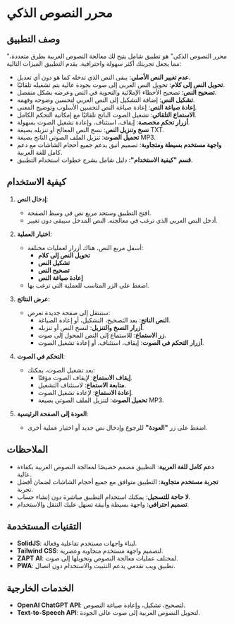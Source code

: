 # محرر النصوص الذكي

## وصف التطبيق

"محرر النصوص الذكي" هو تطبيق شامل يتيح لك معالجة النصوص العربية بطرق متعددة، مما يجعل تجربتك أكثر سهولة واحترافية. يقدم التطبيق الميزات التالية:

- **عدم تغيير النص الأصلي**: يبقى النص الذي تدخله كما هو دون أي تعديل.
- **تحويل النص إلى كلام**: تحويل النص العربي إلى صوت بجودة عالية يتم تشغيله تلقائيًا.
- **تصحيح النص**: تصحيح الأخطاء الإملائية والنحوية في النص وعرضه بشكل منفصل.
- **تشكيل النص**: إضافة التشكيل إلى النص العربي لتحسين وضوحه وفهمه.
- **إعادة صياغة النص**: إعادة صياغة النص لتحسين الأسلوب وتوضيح المعنى.
- **الاستماع التلقائي**: تشغيل الصوت الناتج تلقائيًا مع إمكانية التحكم الكامل.
- **أزرار تحكم مخصصة**: إيقاف، استئناف، وإعادة تشغيل الصوت بسهولة.
- **نسخ وتنزيل النص**: نسخ النص المعالج أو تنزيله بصيغة TXT.
- **تحميل الصوت**: تنزيل الملف الصوتي الناتج بصيغة MP3.
- **واجهة مستخدم بسيطة ومتجاوبة**: تصميم أنيق يدعم جميع أحجام الشاشات مع دعم كامل للغة العربية.
- **قسم "كيفية الاستخدام"**: دليل شامل يشرح خطوات استخدام التطبيق.

## كيفية الاستخدام

1. **إدخال النص**:
   - افتح التطبيق وستجد مربع نص في وسط الصفحة.
   - أدخل النص العربي الذي ترغب في معالجته. النص المدخل سيبقى دون تغيير.

2. **اختيار العملية**:
   - أسفل مربع النص، هناك أزرار لعمليات مختلفة:
     - **تحويل النص إلى كلام**
     - **تشكيل النص**
     - **تصحيح النص**
     - **إعادة صياغة النص**
   - اضغط على الزر المناسب للعملية التي ترغب بها.

3. **عرض النتائج**:
   - ستنتقل إلى صفحة جديدة تعرض:
     - **النص الناتج**: بعد التصحيح، التشكيل، أو إعادة الصياغة.
     - **أزرار النسخ والتنزيل**: لنسخ النص أو تنزيله.
     - **زر الاستماع**: للاستماع إلى النص المحول إلى صوت.
     - **أزرار التحكم في الصوت**: إيقاف، استئناف، أو إعادة تشغيل الصوت.

4. **التحكم في الصوت**:
   - بعد تشغيل الصوت، يمكنك:
     - **إيقاف الاستماع**: لإيقاف الصوت مؤقتًا.
     - **متابعة الاستماع**: لاستئناف التشغيل.
     - **إعادة الاستماع**: لإعادة تشغيل الصوت.
     - **تحميل الصوت**: لتنزيل الملف الصوتي بصيغة MP3.

5. **العودة إلى الصفحة الرئيسية**:
   - اضغط على زر **"العودة"** للرجوع وإدخال نص جديد أو اختيار عملية أخرى.

## الملاحظات

- **دعم كامل للغة العربية**: التطبيق مصمم خصيصًا لمعالجة النصوص العربية بكفاءة عالية.
- **تجربة مستخدم متجاوبة**: التطبيق متوافق مع جميع أحجام الشاشات لضمان أفضل تجربة.
- **لا حاجة للتسجيل**: يمكنك استخدام التطبيق مباشرة دون إنشاء حساب.
- **تصميم احترافي**: واجهة بسيطة وأنيقة تسهل عليك التنقل والاستخدام.

## التقنيات المستخدمة

- **SolidJS**: لبناء واجهات مستخدم تفاعلية وفعالة.
- **Tailwind CSS**: لتصميم واجهة مستخدم متجاوبة وعصرية.
- **ZAPT AI**: لمختلف عمليات معالجة النصوص وتحويلها إلى صوت.
- **PWA**: تطبيق ويب تقدمي يدعم التثبيت والاستخدام دون اتصال.

## الخدمات الخارجية

- **OpenAI ChatGPT API**: لتصحيح، تشكيل، وإعادة صياغة النصوص.
- **Text-to-Speech API**: لتحويل النصوص العربية إلى صوت عالي الجودة.